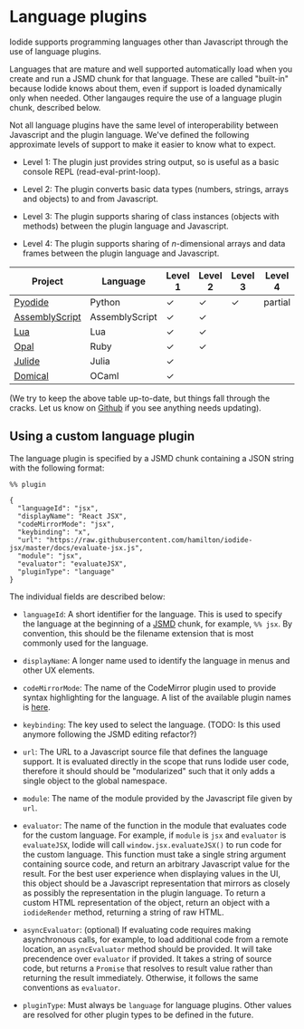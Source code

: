# Language plugins

Iodide supports programming languages other than Javascript through the use of
language plugins.

Languages that are mature and well supported automatically load when you create
and run a JSMD chunk for that language. These are called "built-in" because
Iodide knows about them, even if support is loaded dynamically only when needed.
Other langauges require the use of a language plugin chunk, described below.

Not all language plugins have the same level of interoperability between
Javascript and the plugin language. We've defined the following approximate
levels of support to make it easier to know what to expect.

- Level 1: The plugin just provides string output, so is useful as a basic
  console REPL (read-eval-print-loop).
  
- Level 2: The plugin converts basic data types (numbers, strings, arrays and
  objects) to and from Javascript.
  
- Level 3: The plugin supports sharing of class instances (objects with methods)
  between the plugin language and Javascript.
  
- Level 4: The plugin supports sharing of *n*-dimensional arrays and data frames
  between the plugin language and Javascript.
  
| Project                                                                         | Language       | Level 1 | Level 2 | Level 3 | Level 4 | Built-in |
|---------------------------------------------------------------------------------|----------------|---------|---------|---------|---------|----------|
| [Pyodide](http://github.com/iodide-project/pyodide)                             | Python         | ✓       | ✓       | ✓       | partial | ✓        |
| [AssemblyScript](https://codepen.io/ds604/pen/432d293df115432859f0af62e69d2e64) | AssemblyScript | ✓       | ✓       |         |         |          |
| [Lua](https://codepen.io/ds604/pen/d9791eed4e1ce19e11fb0f3c71000d72)            | Lua            | ✓       | ✓       |         |         |          |
| [Opal](https://codepen.io/ds604/pen/6cef7f732750cb2bde469b5ff387a320)           | Ruby           | ✓       | ✓       |         |         |          |
| [Julide](https://github.com/keno/julia-wasm)                                                                        | Julia           | ✓        |         |         |         |          |
| [Domical](https://github.com/louisabraham/domical)                              | OCaml          | ✓       |         |         |         |          |

(We try to keep the above table up-to-date, but things fall through the cracks.
Let us know on [Github](http://github.com/iodide-project/iodide/) if you see anything
needs updating).

## Using a custom language plugin

The language plugin is specified by a JSMD chunk containing a JSON string with
the following format:

```
%% plugin

{
  "languageId": "jsx",
  "displayName": "React JSX",
  "codeMirrorMode": "jsx",
  "keybinding": "x",
  "url": "https://raw.githubusercontent.com/hamilton/iodide-jsx/master/docs/evaluate-jsx.js",
  "module": "jsx",
  "evaluator": "evaluateJSX",
  "pluginType": "language"
}
```

The individual fields are described below:

- `languageId`: A short identifier for the language.  This is used to specify the language at the beginning of a [JSMD](jsmd.md) chunk, for example, `%% jsx`.  By convention, this should be the filename extension that is most commonly used for the language.

- `displayName`: A longer name used to identify the language in menus and other UX elements.

- `codeMirrorMode`: The name of the CodeMirror plugin used to provide syntax highlighting for the language.  A list of the available plugin names is [here](https://github.com/codemirror/CodeMirror/tree/master/mode).

- `keybinding`: The key used to select the language.  (TODO: Is this used anymore following the JSMD editing refactor?)

- `url`: The URL to a Javascript source file that defines the language support.  It is evaluated directly in the scope that runs Iodide user code, therefore it should should be "modularized" such that it only adds a single object to the global namespace.

- `module`: The name of the module provided by the Javascript file given by `url`.

- `evaluator`: The name of the function in the module that evaluates code for the custom language.  For example, if `module` is `jsx` and `evaluator` is `evaluateJSX`, Iodide will call `window.jsx.evaluateJSX()` to run code for the custom language.  This function must take a single string argument containing source code, and return an arbitrary Javascript value for the result.  For the best user experience when displaying values in the UI, this object should be a Javascript representation that mirrors as closely as possibly the representation in the plugin language.  To return a custom HTML representation of the object, return an object with a `iodideRender` method, returning a string of raw HTML.

- `asyncEvaluator`: (optional) If evaluating code requires making asynchronous calls, for example, to load additional code from a remote location, an `asyncEvaluator` method should be provided.  It will take precendence over `evaluator` if provided.  It takes a string of source code, but returns a `Promise` that resolves to result value rather than returning the result immediately.  Otherwise, it follows the same conventions as `evaluator`.

- `pluginType`: Must always be `language` for language plugins.  Other values are resolved for other plugin types to be defined in the future.
